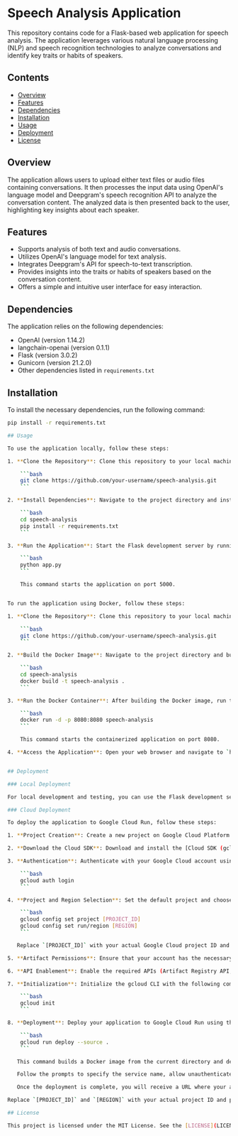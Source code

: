 # Speech Analysis Application

This repository contains code for a Flask-based web application for speech analysis. The application leverages various natural language processing (NLP) and speech recognition technologies to analyze conversations and identify key traits or habits of speakers.

## Contents

- [Overview](#overview)
- [Features](#features)
- [Dependencies](#dependencies)
- [Installation](#installation)
- [Usage](#usage)
- [Deployment](#deployment)
- [License](#license)

## Overview

The application allows users to upload either text files or audio files containing conversations. It then processes the input data using OpenAI's language model and Deepgram's speech recognition API to analyze the conversation content. The analyzed data is then presented back to the user, highlighting key insights about each speaker.

## Features

- Supports analysis of both text and audio conversations.
- Utilizes OpenAI's language model for text analysis.
- Integrates Deepgram's API for speech-to-text transcription.
- Provides insights into the traits or habits of speakers based on the conversation content.
- Offers a simple and intuitive user interface for easy interaction.

## Dependencies

The application relies on the following dependencies:

- OpenAI (version 1.14.2)
- langchain-openai (version 0.1.1)
- Flask (version 3.0.2)
- Gunicorn (version 21.2.0)
- Other dependencies listed in `requirements.txt`

## Installation

To install the necessary dependencies, run the following command:

```bash
pip install -r requirements.txt

## Usage

To use the application locally, follow these steps:

1. **Clone the Repository**: Clone this repository to your local machine using Git:

    ```bash
    git clone https://github.com/your-username/speech-analysis.git
    ```

2. **Install Dependencies**: Navigate to the project directory and install the necessary dependencies using pip:

    ```bash
    cd speech-analysis
    pip install -r requirements.txt
    ```

3. **Run the Application**: Start the Flask development server by running the following command:

    ```bash
    python app.py
    ```

    This command starts the application on port 5000.


To run the application using Docker, follow these steps:

1. **Clone the Repository**: Clone this repository to your local machine using Git:

    ```bash
    git clone https://github.com/your-username/speech-analysis.git
    ```

2. **Build the Docker Image**: Navigate to the project directory and build the Docker image using the provided Dockerfile:

    ```bash
    cd speech-analysis
    docker build -t speech-analysis .
    ```

3. **Run the Docker Container**: After building the Docker image, run the container using Gunicorn:

    ```bash
    docker run -d -p 8080:8080 speech-analysis
    ```

    This command starts the containerized application on port 8080.

4. **Access the Application**: Open your web browser and navigate to `http://localhost:8080` to access the running application.


## Deployment

### Local Deployment

For local development and testing, you can use the Flask development server.

### Cloud Deployment

To deploy the application to Google Cloud Run, follow these steps:

1. **Project Creation**: Create a new project on Google Cloud Platform (GCP) from the [Google Cloud Console](https://console.cloud.google.com/).

2. **Download the Cloud SDK**: Download and install the [Cloud SDK (gcloud CLI)](https://cloud.google.com/sdk/docs/install) on your local machine.

3. **Authentication**: Authenticate with your Google Cloud account using the following command and follow the prompts:

    ```bash
    gcloud auth login
    ```

4. **Project and Region Selection**: Set the default project and choose the appropriate region using the following commands:

    ```bash
    gcloud config set project [PROJECT_ID]
    gcloud config set run/region [REGION]
    ```

   Replace `[PROJECT_ID]` with your actual Google Cloud project ID and `[REGION]` with your preferred region (e.g., `us-central1`).

5. **Artifact Permissions**: Ensure that your account has the necessary permissions for accessing Artifact Registry, Cloud Build, and Cloud Run services. Grant the appropriate roles using the IAM & Admin section of the [Google Cloud Console](https://console.cloud.google.com/iam-admin/iam).

6. **API Enablement**: Enable the required APIs (Artifact Registry API, Cloud Build API, Cloud Run API) using the [API & Services Dashboard](https://console.cloud.google.com/apis/dashboard).

7. **Initialization**: Initialize the gcloud CLI with the following command and follow the prompts:

    ```bash
    gcloud init
    ```

8. **Deployment**: Deploy your application to Google Cloud Run using the following command from the root directory of your project:

    ```bash
    gcloud run deploy --source .
    ```

   This command builds a Docker image from the current directory and deploys it to Cloud Run. Make sure that you have a `Dockerfile` and an `app.yaml` (or other required configuration files) in your project directory.

   Follow the prompts to specify the service name, allow unauthenticated invocations, and choose the appropriate region and platform (fully managed).

   Once the deployment is complete, you will receive a URL where your application is hosted on Google Cloud Run.

Replace `[PROJECT_ID]` and `[REGION]` with your actual project ID and preferred region, respectively.

## License

This project is licensed under the MIT License. See the [LICENSE](LICENSE) file for details.

